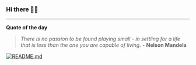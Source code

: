### Hi there 👋🏻


---

**Quote of the day**

> *There is no passion to be found playing small - in settling for a life that is less than the one you are capable of living.* - **Nelson Mandela** 

[![README.md](https://github.com/marcolovazzano/marcolovazzano/actions/workflows/readme.yml/badge.svg?branch=main)](https://github.com/marcolovazzano/marcolovazzano/actions/workflows/readme.yml)
